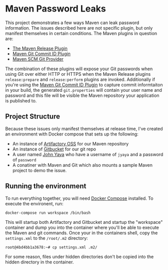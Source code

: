 # Maven Password Leaks

This project demonstrates a few ways Maven can leak password information.  The issues described here are not specific plugin, but only manifest themselves in certain conditions. The Maven plugins in question are:

   * [The Maven Release Plugin](https://maven.apache.org/maven-release/maven-release-plugin/)
   * [Maven Git Commit ID Plugin](https://github.com/ktoso/maven-git-commit-id-plugin) 
   * [Maven SCM Git Provider](https://maven.apache.org/scm/maven-scm-providers/maven-scm-providers-git/)

The combination of these plugins will expose your Git passwords when using Git over either HTTP or HTTPS when the Maven Release plugins `release:prepare` and `release:perform` plugins are invoked. Additionally if you're using the [Maven Git Commit ID Plugin](https://github.com/ktoso/maven-git-commit-id-plugin)  to capture commit informtaiton in your build, the generated `git.properties` will contain your user name and password and this file will be visible the Maven repository your application is published to. 

## Project Structure

Because these issues only manifest themselves at release time, I've created an environment with Docker compose that sets up the following:

* An instance of [Artifactory OSS](https://www.jfrog.com/open-source/) for our Maven repository
* An instance of [Gitbucket](https://github.com/gitbucket/gitbucket) for our git repo
* A user named [John Yaya](http://www.imdb.com/character/ch0113163/) who have a username of `jyaya` and a password of `password`
* A conatiner with Maven and Git which also mounts a sample Maven project to demo the issue.

## Running the environment

To run everything together,  you will need [Docker Compose](https://docs.docker.com/compose/) installed. To execute the environent, run:

	docker-compose run workspace /bin/bash

This will startup both Artifactory and Gitbucket and startup the "workspace" container and dump you into the container where you'll be able to execute the Maven and git commands. Once your in the containers shell, copy the `settings.xml` to the `/root/.m2` directory:

	root@4bd4bb1a3678:~# cp settings.xml .m2/

For some reason, files under hidden directories don't be copied into the hidden directory in the container. 








